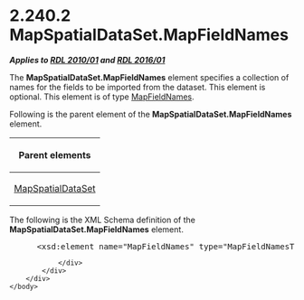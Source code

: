 <html dir="LTR" xmlns:mshelp="http://msdn.microsoft.com/mshelp" xmlns:ddue="http://ddue.schemas.microsoft.com/authoring/2003/5" xmlns:xlink="http://www.w3.org/1999/xlink" xmlns:tool="http://www.microsoft.com/tooltip">
    <head>
        <meta http-equiv="Content-Type" content="text/html; CHARSET=utf-8"></meta>
        <meta name="save" content="history"></meta>
        <title>2.240.2 MapSpatialDataSet.MapFieldNames</title>
        <xml>
            <mshelp:toctitle title="2.240.2 MapSpatialDataSet.MapFieldNames"></mshelp:toctitle>
            <mshelp:rltitle title="[MS-RDL]: MapSpatialDataSet.MapFieldNames"></mshelp:rltitle>
            <mshelp:keyword index="A" term="64b7e865-9c13-4fb0-90b8-7a8b7838cca5"></mshelp:keyword>
            <mshelp:attr name="DCSext.ContentType" value="open specification"></mshelp:attr>
            <mshelp:attr name="AssetID" value="64b7e865-9c13-4fb0-90b8-7a8b7838cca5"></mshelp:attr>
            <mshelp:attr name="TopicType" value="kbRef"></mshelp:attr>
            <mshelp:attr name="DCSext.Title" value="[MS-RDL]: MapSpatialDataSet.MapFieldNames" />
        </xml>
    </head>
    <body>
        <div id="header">
            <h1 class="heading">2.240.2 MapSpatialDataSet.MapFieldNames</h1>
        </div>
        <div id="mainSection">
            <div id="mainBody">
                <div id="allHistory" class="saveHistory"></div>
                <div id="sectionSection0" class="section" name="collapseableSection">
                    

<p><b><i>Applies to </i></b><a href="3428e690-a348-4ec7-8a6a-8efb42d2cdee.html"><b><i>RDL 2010/01</i></b></a><b><i>
and </i></b><a href="52ce3983-2bfc-4e72-9359-42aaf5fe4509.html"><b><i>RDL 2016/01</i></b></a></p>

<p>The <b>MapSpatialDataSet.MapFieldNames</b> element specifies
a collection of names for the fields to be imported from the dataset. This
element is optional. This element is of type <a href="ce4b7c72-0a17-48e8-a974-0d4757b5d186.html">MapFieldNames</a>.</p>

<p>Following is the parent element of the <b>MapSpatialDataSet.MapFieldNames</b>
element.</p>

<table>
 <thead>
  <tr>
   <th>
   <p>Parent elements</p>
   </th>
  </tr>
 </thead>
 <tr>
  <td>
  <p><a href="93e9fe27-62df-49a6-922e-37d605819dcf.html">MapSpatialDataSet</a></p>
  </td>
 </tr>
</table>

<p>The following is the XML Schema definition of the <b>MapSpatialDataSet.MapFieldNames</b>
element.           </p>

<dl>
<dd>
<div><pre> &lt;xsd:element name=&quot;MapFieldNames&quot; type=&quot;MapFieldNamesType&quot; minOccurs=&quot;0&quot; /&gt;
</pre></div>
</dd></dl>


                </div>
            </div>
        </div>
    </body>
</html>